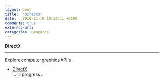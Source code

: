 ```yaml
---
layout: post
title:  "DirectX"
date:   2016-11-10 10:23:11 +0100
comments: true
external-url:
categories: Graphics
---
```

	
**DirectX**

--- 


Explore computer graphics API's


* [DirectX](https://github.com/NelsonBilber/cg.directx) <br/> ... in progress ...

